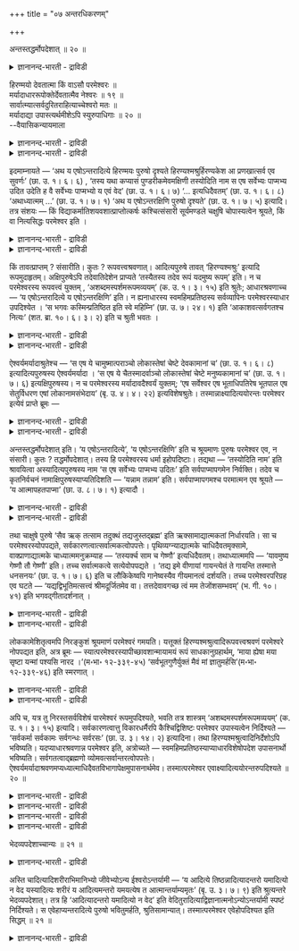 +++
title = "०७ अन्तरधिकरणम्"

+++

अन्तस्तद्धर्मोपदेशात् ॥ २० ॥  
<details><summary>ज्ञानानन्द-भारती - द्राविडी</summary>

अन्दस्तत्तर्मोबदेसात् ॥ २० ॥
</details>

हिरण्मयो देवतात्मा किं वाऽसौ परमेश्वरः ॥  
मर्यादाधाररूपोक्तेर्देवतात्मैव नेश्वरः ॥ १९ ॥  
सार्वात्म्यात्सर्वदुरितराहित्याच्चेश्वरो मतः ॥  
मर्यादाद्या उपास्त्यर्थमीशेऽपि स्युरुपाधिगाः ॥ २० ॥  
--वैयासिकन्यायमाला

<details><summary>ज्ञानानन्द-भारती - द्राविडी</summary>

हिरण्मयर् (तङ्गत्तैप् पोल् पिरगासिप्पवर्) ऎऩ्बदु तेवदा स्वरूबमायुळ्ळवरा? अल्लदु इवरुक्कुम् मेलाऩ ईसुवररा? ऎल्लै, आदारम्, रूबम् इवै सॊल्लप् पट्टिरुप्पदाल् तेवदात्मादाऩ्, ईसुवरर् अल्ल।
</details>

<details><summary>ज्ञानानन्द-भारती - द्राविडी</summary>

ऎल्लावऱ्ऱिऱ्कुम् आत्मावायिरुक्कुम् तऩ्मै युळ्ळ तिऩालुम, ऎन्द विद तोषमुमऱ्ऱ तऩ्मैयुळ्ळदालुम् ईसुवरर्दाऩ् ऎऩ्ऱु तीर्माऩिक्कप् पडुगिऱदु। ऎल्लै मुदलि यवै ईसुवररिडत्तिलुम, उबासऩै सॆय्य वेण्डियदऱ्काग उबादिगळिलुळ्ळवैयाग एऱ्पडलाम्।
</details>

इदमाम्नायते — ‘अथ य एषोऽन्तरादित्ये हिरण्मयः पुरुषो दृश्यते हिरण्यश्मश्रुर्हिरण्यकेश आ प्रणखात्सर्व एव सुवर्णः’ (छा. उ. १। ६। ६) , ‘तस्य यथा कप्यासं पुण्डरीकमेवमक्षिणी तस्योदिति नाम स एष सर्वेभ्यः पाप्मभ्य उदित उदेति ह वै सर्वेभ्यः पाप्मभ्यो य एवं वेद’ (छा. उ. १। ६। ७) ‘... इत्यधिदैवतम्’ (छा. उ. १। ६। ८) ‘अथाध्यात्मम् ...’ (छा. उ. १। ७। १) ‘अथ य एषोऽन्तरक्षिणि पुरुषो दृश्यते’ (छा. उ. १। ७। ५) इत्यादि। तत्र संशयः — किं विद्याकर्मातिशयवशात्प्राप्तोत्कर्षः कश्चित्संसारी सूर्यमण्डले चक्षुषि चोपास्यत्वेन श्रूयते, किं वा नित्यसिद्धः परमेश्वर इति ।

<details><summary>ज्ञानानन्द-भारती - द्राविडी</summary>

(सान्दोक्य उबनिषत्तिल् मुदलावदु अत्या यत्तिल् 'पुळ्ळिऩ्' ऎऩ्ऱु आरम्बित्तु आदित्य मण्डलत्तिलुम्, कण्णिलुम् ओर् पुरुषऩै उबासिक् कुम्बडियाग सॊल्लियिरुक्किऱदु। अदु इन्द अदिगरणत् तिऱ्कु विषयम्। इन्द पुरुषऩ् जीवऩा? परमेस्वरऩा ऎऩ्ऱु सन्देहम्। उरुवम्, आदारम्, ऎल्लै मुदलियदु सॊल्लियिरुप्पदाल् इवै प्रह्मत्तिऱ्कुक् किडैया ताऩदाल् तेवदा उरुवम् कॊण्ड जीवऩ् ऎऩ्ऱु पूर्वबक्षम्। ऎल्लामाग इरुप्पदु, ऎल्लाप् पाबङ्गळु मऱ्ऱदु। इवै ईसुवरऩिडम्दाऩ् पॊरुन्दुम् जीवऩिडम् पॊरुन्दादु। आगैयाल् इन्दप् पुरुषऩ् ईसुवरऩ्दाऩ्। उरुवम्, आदारम्, ऎल्लै मुदलियवै उबादियैयॊट्टि उबासऩत्तिऱ्काग ईसुवरऩिडत्तिलुम् काणप्पडलाम्)।
</details>

<details><summary>ज्ञानानन्द-भारती - द्राविडी</summary>

"पिऱगु ऎन्द इवर् आदित्यऩुक्कु उळ्ळे स्वर्णमयमाय्, स्वर्णमीसैयुडऩ्, स्वर्ण केसत् तुडऩ्, नगम् वरैयिल् ऎल्लामे स्वर्णमाय्, पुरुषर् काणप्पडुगिऱारो। कबियिऩ् आसऩम् ऎप्पडियो अप्पडियुळ्ळ सॆन्दामरैबोल अवरुडैय कण्गळ्; अवरुक्कु उत् (मेलुळ्ळवर्) ऎऩ्ऱु पॆयर्; अन्द इवर् ऎल्ला पाबङ्गळिलिरुन्दुम् मेल् पोऩवर्। ऎवऩ् इव्विदम् अऱिगिऱाऩो अवऩुम् निच्चयमाग ऎल्ला पाबङ्गळिलिरुन्दुम् मेल् पोगिऱाऩ् ऎऩ्ऱु तेवदा विषयमाग" (सान् १-६-६, ७, ८) ऎऩ्ऱुम्, "इऩि सरीर विषयमाग। ऎन्द इवर् कण्णिल् उळ्ळे पुरुषर् काणप्पडुगिऱारो" (सान्।१-१-७, ५) ऎऩ्ऱुम् इदु सॊल्लप्पडुगिऱदु। अङ्गे संसयम्: सेषमाऩ वित्यै कर्माक्कळिऩ् वसत्तिऩाल् मेऩ्मै अडैन्दुळ्ळ ऒरु संसारि सूर्यमण्डलत्तिलुम् कण्णिलुम् उबासिक् कप्पड वेण्डियवरागच् चॊल्लप्पडुगिऱारा? अल्लदु ऎप्पॊऴुदुम् निलैत्तिरुक्कुम् परमात्मावा? ऎऩ्ऱु।
</details>

किं तावत्प्राप्तम् ? संसारीति। कुतः ? रूपवत्त्वश्रवणात्। आदित्यपुरुषे तावत् ‘हिरण्यश्मश्रुः’ इत्यादि रूपमुदाहृतम्। अक्षिपुरुषेऽपि तदेवातिदेशेन प्राप्यते ‘तस्यैतस्य तदेव रूपं यदमुष्य रूपम्’ इति। न च परमेश्वरस्य रूपवत्त्वं युक्तम् , ‘अशब्दमस्पर्शमरूपमव्ययम्’ (क. उ. १। ३। १५) इति श्रुतेः; आधारश्रवणाच्च — ‘य एषोऽन्तरादित्ये य एषोऽन्तरक्षिणि’ इति। न ह्यनाधारस्य स्वमहिमप्रतिष्ठस्य सर्वव्यापिनः परमेश्वरस्याधार उपदिश्येत । ‘स भगवः कस्मिन्प्रतिष्ठित इति स्वे महिम्नि’ (छा. उ. ७। २४। १) इति ‘आकाशवत्सर्वगतश्च नित्यः’ (शत. ब्रा. १०। ६। ३। २) इति च श्रुती भवतः ।

<details><summary>ज्ञानानन्द-भारती - द्राविडी</summary>

पूर्वबक्षम्: ऎदु नियायम्? संसारि ऎऩ्ऱु, एऩ्? रूबमुडैयवराग सॊल्लियिरुप्पदाल्। आदित्य पुरुष विषयत्तिल् स्वर्णमयमाऩ मीसैयुळ्ळवऩ् ऎऩ्बदु मुदलिय रूबम् सॊल्लप्पट्टेयिरुक्किऱदु। कण्णिलुळ्ळ पुरुषऩ् विषयत्तिल् “अवरुक्कु ऎन्द रूबमो अदुवे इन्द अवरुक्कुम् रूबम्" ऎऩ्ऱु अदे रूबम् अदिदेसत्तिऩाल् किडैक्किऱदु। "सप्तमऱ्ऱदु, स्पर्समऱ्ऱदु, रूबमऱ्ऱदु, नासमऱ्ऱदु" (काडग।१-३-१५) ऎऩ्ऱ सुरुदियिऩाल् परमेसुवररुक्कु रूबमुळ्ळ तऩ्मै पॊरुन्दादु।
</details>

<details><summary>ज्ञानानन्द-भारती - द्राविडी</summary>

आदारम् सॊल्लियिरुप्पदालुम्: "ऎन्द इवर् आदित्यऩिल् उळ्ळे”, “ऎन्द इवर् कण्णिल् उळ्ळे" ऎऩ्ऱु। आदारमऱ्ऱवराय्, तऩ् महिमैयिलेये निलैत्तवराय्, ऎल्लावऱ्ऱैयुम् वियाबिप्पवरायुळ्ळ परमेसुवररुक्कु आदारम् उबदेसिक्कप्पडमाट्टादु। “हे पगवऩ्, अवर् ऎदिल् निलैत्तिरुक्किऱार् ऎऩ्ऱु ; तऩ् महिमैयिल्" (सान् ७-२४-१) ऎऩ्ऱुम्, “आगासत्तैप्पोल ऎङ्गुमुळ्ळवर् नित्यर्" ऎऩ्ऱुम् सुरुदिगळ् इरुक्किऩ्ऱऩ।
</details>

ऐश्वर्यमर्यादाश्रुतेश्च — ‘स एष ये चामुष्मात्पराञ्चो लोकास्तेषां चेष्टे देवकामानां च’ (छा. उ. १। ६। ८) इत्यादित्यपुरुषस्य ऐश्वर्यमर्यादा । ‘स एष ये चैतस्मादर्वाञ्चो लोकास्तेषां चेष्टे मनुष्यकामानां च’ (छा. उ. १। ७। ६) इत्यक्षिपुरुषस्य। न च परमेश्वरस्य मर्यादावदैश्वर्यं युक्तम्; ‘एष सर्वेश्वर एष भूताधिपतिरेष भूतपाल एष सेतुर्विधरण एषां लोकानामसंभेदाय’ (बृ. उ. ४। ४। २२) इत्यविशेषश्रुतेः। तस्मान्नाक्ष्यादित्ययोरन्तः परमेश्वर इत्येवं प्राप्ते ब्रूमः —

<details><summary>ज्ञानानन्द-भारती - द्राविडी</summary>

ऐसुवर्यत्तिऱ्कु ऎल्लै सॊल्लियिरुप्पदालुम्, “अदऱ्कु अप्पाल् ऎन्द लोगङ्गळ् उण्डो, अवैगळुक्कुम् तेवर्गळुडैय कामऩैक्कुळ्ळ विषयङ्गळुक्कुम् अन्द इवर् आळुबवराय् इरुक्किऱार्” ऎऩ्ऱु आदित्य पुरुषऩुडैय ऐसुवर्यत्तिऱ्कु ऎल्लै; “इदऱ्कु इप्पाल् ऎन्द लोगङ्गळ् उण्डो अवैगळुक्कुम्, मऩुष्यर्गळुडैय कामऩैक्कुळ्ळ विषयङ्गळुक्कुम् अन्द इवर् आळुबवराय् इरुक्किऱार्” ऎऩ्ऱु अक्षि (कण्णिलुळ्ळ) पुरुषऩुडैय ऐसुवर्यत्तिऱ्कु ऎल्लै। परमेसुवररुक्को ऎल्लै युडैय ऐसुवर्यम् युक्तमागादु। “इवर् ऎल्लावऱ्ऱिऱ्कुम् ईसुवरर्, ऎल्लाप्पिराणिगळुक्कुम् अदिबदि, ऎल्लाप् पिराणिगळैयुम् परिबालिप्पवर्, इवर् नऩ्गु ताङ्गुम् अणै। इन्द उलगङ्गळ् कलन्दुविडामल् इरुप्पदऱ्काग" (पिरुहत् ४-४-२२) ऎऩ्ऱु पॊदुवाग सुरुदि इरुप्पदाल्।
</details>

<details><summary>ज्ञानानन्द-भारती - द्राविडी</summary>

आगैयाल् कण् आदित्यऩ् इवैगळिल् उळ्ळेयिरुप्पदु परमेसुवरर् इल्लै।
</details>

अन्तस्तद्धर्मोपदेशात् इति। ‘य एषोऽन्तरादित्ये’, ‘य एषोऽन्तरक्षिणि’ इति च श्रूयमाणः पुरुषः परमेश्वर एव, न संसारी। कुतः ? तद्धर्मोपदेशात्। तस्य हि परमेश्वरस्य धर्मा इहोपदिष्टाः। तद्यथा — ‘तस्योदिति नाम’ इति श्रावयित्वा अस्यादित्यपुरुषस्य नाम ‘स एष सर्वेभ्यः पाप्मभ्य उदितः’ इति सर्वपाप्मापगमेन निर्वक्ति। तदेव च कृतनिर्वचनं नामाक्षिपुरुषस्याप्यतिदिशति — ‘यन्नाम तन्नाम’ इति। सर्वपाप्मापगमश्च परमात्मन एव श्रूयते — ‘य आत्मापहतपाप्मा’ (छा. उ. ८। ७। १) इत्यादौ ।

<details><summary>ज्ञानानन्द-भारती - द्राविडी</summary>

सित्तान्दम्: ऎऩ्ऱु इव्विदम् एऱ्पडुम्बोदु सॊल्गिऱोम्। 'उळ्ळेयिरुप्पवर्, (परमेसुवरर्) अवरुडैय तर्मम् उबदेसित्तु इरुप्पदाल्’, ‘ऎन्द इवर् आदित्यऩिल् उळ्ळे' 'ऎन्द इवर् कण्णिल् उळ्ळे' ऎऩ्ऱुम् सॊल्लप्पडुम् पुरुषर् परमेसुवरर्दाऩ्, संसारियल्ल। एऩ्? 'अवरुडैय तर्मम् उबदेसिक् कप्पट्टिरुप्पदाल्”, अन्दप् परमेसुवररुडैय तर्मङ्गळ् अल्लवा इङ्गे उबदेसिक्कप्पट्टिरुक्किऩ्ऱऩ?
</details>

<details><summary>ज्ञानानन्द-भारती - द्राविडी</summary>

अदु ऎप्पडियॆऩ्ऱाल्, ‘अवरुक्कु उत् ऎऩ्ऱु पॆयर्' ऎऩ्ऱु इन्द आदित्य पुरुषऩुडैय पॆयरै सॊल्लिविट्टु, “अन्द इवर् ऎल्ला पाबङ्गळिलिरुन्दुम् मेल् पोऩवर्” ऎऩ्ऱु ऎल्ला पाबङ्गळुम् पोऩवराग ऎडुत्तुच्चॊल्गिऱदु। ऎडुत्तुच् चॊऩ्ऩ अन्द पॆयरैये अक्षिबुरुषऩुक्कु ‘ऎदु (अवरुक्कु) पॆयरो अदुवे (इवरुक्कु) पॆयर्' ऎऩ्ऱु अदिदेसम् सॆय्गिऱदु। ऎल्लाप् पाबङ्गळुम् विलगियिरुप्पदो परमात्मा विऱ्कुत्ताऩ् सॊल्लप् पट्टिरुक्किऱदु। ‘ऎन्द आत्मा पाबम् विलगिऩवरो' (सान्।८-७-१) ऎऩ्बदु मुदलियदिल्।
</details>

तथा चाक्षुषे पुरुषे ‘सैव ऋक् तत्साम तदुक्थं तद्यजुस्तद्ब्रह्म’ इति ऋक्सामाद्यात्मकतां निर्धारयति। सा च परमेश्वरस्योपपद्यते, सर्वकारणत्वात्सर्वात्मकत्वोपपत्तेः। पृथिव्यग्न्याद्यात्मके चाधिदैवतमृक्सामे, वाक्प्राणाद्यात्मके चाध्यात्ममनुक्रम्याह — ‘तस्यर्क्च साम च गेष्णौ’ इत्यधिदैवतम्। तथाध्यात्ममपि — ‘यावमुष्य गेष्णौ तौ गेष्णौ’ इति। तच्च सर्वात्मकत्वे सत्येवोपपद्यते । ‘तद्य इमे वीणायां गायन्त्येतं ते गायन्ति तस्मात्ते धनसनयः’ (छा. उ. १। ७। ६) इति च लौकिकेष्वपि गानेष्वस्यैव गीयमानत्वं दर्शयति। तच्च परमेश्वरपरिग्रह एव घटते — ‘यद्यद्विभूतिमत्सत्त्वं श्रीमदूर्जितमेव वा। तत्तदेवावगच्छ त्वं मम तेजोंशसम्भवम्’ (भ. गी. १०। ४१) इति भगवद्गीतादर्शनात् ।

<details><summary>ज्ञानानन्द-भारती - द्राविडी</summary>

अप्पडिये कण्णिलुळ्ळ पुरुषर् विषयमाय् ‘अदुदाऩ् रिक्, अदुसामम्, अदु उक्तम्, अदु यजुस्, अदु पिरह्मम्' ऎऩ्ऱु रुक्, सामम् मुदलिय तऩ्मैयुळ्ळदै तीर्माऩिक्किऱदु; अदु परमेसुवररिडम् पॊरुन्दुम्, ऎल्लावऱ्ऱिऱ्कुम् कारणमायिरुप्पदाल् ऎल्लामायु मिरुक्कुम् तऩ्मै पॊरुन्दुमादलाल् तेवर् सम्बन्दमाग रिक्कैयुम्, सामत्तैयुम्, पिरुदिवी अक्ऩि मुदलाऩ स्वरूबमागवुम् सरीर सम्बन्दमाग वाक्कु, पिराणऩ् मुदलाऩ स्वरूबमागवुम् आरम्बित्तु 'अवरुक्कु रिक्कुम्, साममुम् केष्णम्' ऎऩऱु तेवदा सम्बन्दम्, अप्पडिये सरीर सम्बन्दमुम् 'अवरुक्कुम् ऎन्द इरण्डुम् केष्णमो अवै (इवरुक्कुम्) केष्णम्' ऎऩ्ऱु इदुवुम् ऎल्लावऱ्ऱिऱ्कुमे आत्मावा यिरुप् पवरिडत्तिल् ताऩ् पॊरुन्दुम्।
</details>

<details><summary>ज्ञानानन्द-भारती - द्राविडी</summary>

‘आगैयाल् ऎन्द इवर्गळ् वीणैयिल् काऩम् सॆय्गिऱार्गळो, अवर्गळ् इवरै काऩम् सॆय्गिऱार्गळ्। आगैयाल् अवर्गळ् सॆल्वमुळ्ळवर्गळाग इरुक्किऱार्गळ्' (सान्। १-७-६) ऎऩ्ऱु उलगत्तिलुळ्ळ काऩङ्गळिल् कूड इवरुक्के पाडप्पडुम् तऩ्मैयैक् काट्टुगिऱदु। अदुवुम् परमेसुवरऩ् ऎऩऱु ऎडुत्तुक्कॊण्डाल्दाऩ् पॊरुन्दुम्। 'ऎन्द ऎन्द पिराणि महिमैयुळ्ळदायो, सॆल्वमुळ्ळदायो, पलमुळ्ळ तायो इरुक्किऱदो, अदु अदु ऎऩ्ऩुडैय तेजसिऩ् अंसत्तिऩाल् एऱ्पट्टदुदाऩ् ऎऩ्ऱु नी अऱिन्दुगॊळ्' (कीदै १०-४१) ऎऩ्ऱु पगवत्कीदैयिल् काणुवदाल्।
</details>

लोककामेशितृत्वमपि निरङ्कुशं श्रूयमाणं परमेश्वरं गमयति। यत्तूक्तं हिरण्यश्मश्रुत्वादिरूपवत्त्वश्रवणं परमेश्वरे नोपपद्यत इति, अत्र ब्रूमः — स्यात्परमेश्वरस्यापीच्छावशान्मायामयं रूपं साधकानुग्रहार्थम्, ‘माया ह्येषा मया सृष्टा यन्मां पश्यसि नारद ।’(म॰भा॰ १२-३३९-४५) ‘सर्वभूतगुणैर्युक्तं मैवं मां ज्ञातुमर्हसि’(म॰भा॰ १२-३३९-४६) इति स्मरणात् ।

<details><summary>ज्ञानानन्द-भारती - द्राविडी</summary>

लोगङ्गळ् कामङ्गळ् इवैगळै आळुबवरा यिरुक्कुम् तऩ्मैयुम् निरङ्गुसमाग (तडैयऩ्ऩियिल् पिऱरुक्कु अदीऩमिल्लामल्) सॆल्लप्पडुवदुम् परमेसु वररैये अऱिविक्किऱदु।
</details>

<details><summary>ज्ञानानन्द-भारती - द्राविडी</summary>

स्वर्णमीसैयुडैयदु मुदलिय रूबम् सॊल्लि यिरुप्पदु परमेसुवररिडत्तिल् पॊरुन्दादु ऎऩ्ऱु ऎदु सॊल्लप्पडुगिऱदो, अव्विषयत्तिल् सॊल्गिऱोम्: परमेसुवररुक्कुक्कूड इष्टप्पट्टाल् सादगर्गळिऩ् अऩुक्रहत्तिऩ् पॊरुट्टु मायामयमाऩ रूबम् इरुक्कलाम्। “हे नारदा, ऎल्लाप् पिराणिगळुडैय कुणङ्गळोडु सेर्न्ददाग ऎप्पडि ऎऩ्ऩैप् पार्क्किऱायो, इदुवो ऎऩ्ऩाल् स्रुष्टिक्कप् पट्टिरुक्कुम् मायै; ऎऩ्ऩै इव्विदमे ऎऩ्ऱु निऩैत्तुविडादे" ऎऩ्ऱु स्मरिक्कप्पट्टिरुप्पदाल्,
</details>

अपि च, यत्र तु निरस्तसर्वविशेषं पारमेश्वरं रूपमुपदिश्यते, भवति तत्र शास्त्रम् ‘अशब्दमस्पर्शमरूपमव्ययम्’ (क. उ. १। ३। १५) इत्यादि। सर्वकारणत्वात्तु विकारधर्मैरपि कैश्चिद्विशिष्टः परमेश्वर उपास्यत्वेन निर्दिश्यते — ‘सर्वकर्मा सर्वकामः सर्वगन्धः सर्वरसः’ (छा. उ. ३। १४। २) इत्यादिना। तथा हिरण्यश्मश्रुत्वादिनिर्देशोऽपि भविष्यति। यदप्याधारश्रवणान्न परमेश्वर इति, अत्रोच्यते — स्वमहिमप्रतिष्ठस्याप्याधारविशेषोपदेश उपासनार्थो भविष्यति। सर्वगतत्वाद्ब्रह्मणो व्योमवत्सर्वान्तरत्वोपपत्तेः। ऐश्वर्यमर्यादाश्रवणमप्यध्यात्माधिदैवतविभागापेक्षमुपासनार्थमेव। तस्मात्परमेश्वर एवाक्ष्यादित्ययोरन्तरुपदिश्यते ॥ २० ॥

<details><summary>ज्ञानानन्द-भारती - द्राविडी</summary>

मेलुम्, ऎङ्गे ऎव्विद विसेषमुमऱ्ऱ परमेसुवररुडैय रूबम् उबदेसिक्कप्पडुगिऱदो, अङ्गे "सप्तमऱ्ऱदु, स्पर्समऱ्ऱदु, रूबमऱ्ऱदु, नासमऱ्ऱदु" ऎऩ्बदु मुदलाऩ सास्तिरम् इरुक्कुम्। ऎल्लावऱ्ऱिऱ्कुम् कारणमायिरुप्पदिऩाल्, सिल विगारङ्गळिऩ् तर्मङ्गळुडऩुम् कूडिऩवराग, परमेसुवरर् उबासिक्क वेण्डियवरागक् कुऱिप्पिडप्पडुगिऱार्, "ऎल्ला कर्मावुमुळ्ळवर्; ऎल्लाक् कामङ्गळुमुळ्ळवर्, ऎल्ला कन्दमुमुळ्ळवर्, ऎल्ला रसमुमुळ्ळवर्" (सान्। ३-१४-२) ऎऩ्बदु मुदलियदाल्, अव्विदमे स्वर्णमीसैयुडैयदु मुदलियदैक् कुऱिप्पिडुवदुम् इरुक्कुम्।
</details>

<details><summary>ज्ञानानन्द-भारती - द्राविडी</summary>

आदारम् सॊल्लप्पट्टिरुप्पदालुम् परमेसुवरर् इल्लै ऎऩ्बदु ऎदुवो, अव्विषयत्तिल् सॊल्गिऱोम्। तऩ् महिमैयिल् निलैत्तिरुप्पवरुक्कुक्कूड उबासऩैक्काग विसेषमाऩ आदारत्तै उबदेसिप्पदु उणडु, पिरह्मम् आगासम्बोल ऎङ्गुमिरुप्पदाल् ऎल्लावऱ्ऱिऱ्कुम् उळ्ळेयिरुक्कुम् तऩ्मैयुम् पॊरुन्दक्कूडियदाल्।
</details>

<details><summary>ज्ञानानन्द-भारती - द्राविडी</summary>

ऐसुवर्यत्तिऱ्कु ऎल्लै सॊल्लियिरुप्पदुम्गूड उबासऩैक्कागवे अत्यात्मम् अदिदैवदमॆऩ्ऱु पिरिप्पदै अबेक्षित्तु एऱ्पट्टदु।
</details>

<details><summary>ज्ञानानन्द-भारती - द्राविडी</summary>

आगैयाल् परमेसुवरर्दाऩ् कण्णिलुम् आदित्यऩिडत्तिलुम् उळ्ळे इरुप्पदाग उबदेसिक् कप्पट्टिरुक्किऱदु।
</details>

भेदव्यपदेशाच्चान्यः ॥ २१ ॥  
<details><summary>ज्ञानानन्द-भारती - द्राविडी</summary>

पेदव्यबदेसाच्चान्य: ॥ २१ ॥
</details>

अस्ति चादित्यादिशरीराभिमानिभ्यो जीवेभ्योऽन्य ईश्वरोऽन्तर्यामी — ‘य आदित्ये तिष्ठन्नादित्यादन्तरो यमादित्यो न वेद यस्यादित्यः शरीरं य आदित्यमन्तरो यमयत्येष त आत्मान्तर्याम्यमृतः’ (बृ. उ. ३। ७। ९) इति श्रुत्यन्तरे भेदव्यपदेशात्। तत्र हि ‘आदित्यादन्तरो यमादित्यो न वेद’ इति वेदितुरादित्याद्विज्ञानात्मनोऽन्योऽन्तर्यामी स्पष्टं निर्दिश्यते। स एवेहाप्यन्तरादित्ये पुरुषो भवितुमर्हति, श्रुतिसामान्यात्। तस्मात्परमेश्वर एवेहोपदिश्यत इति सिद्धम् ॥ २१ ॥

<details><summary>ज्ञानानन्द-भारती - द्राविडी</summary>

‘ऎवर् आदित्यऩिल् इरुन्दु कॊण्डु, आदित्यऩै विड उळ्ळे, ऎवरै आदित्यऩ् अऱिवदिल्लैयो, ऎवरुक्कु आदित्यऩ् सरीरमो, ऎवर् उळ्ळेयिरुन्दु आदित्यऩै नियमऩम् सॆय्गिऱारो, इवर् उऩ्ऩुडैय आत्मा, अन्दर्यामी, मरणमऱ्ऱवर्' (पिरुहत् ३-७-९) ऎऩ्ऱु वेऱु सुरुदियिल् वेऱ्ऱुमै कुऱिप्पिडप् पट्टिरुप्पदाल्, आदित्यऩ् मुदलाऩ सरीरङ्गळै अबिमाऩिक्कुम् जीवर्गळुक्कु वेऱाग अन्दर्यामियाग ईसुवरर् इरुक्किऱार्। अङ्गेयो 'आदित्य ऩैविड उळ्ळे, ऎवरै आदित्यऩ् अऱिवदिल्लैयो' ऎऩ्ऱु अऱिबवऩागिय विक्ञाऩात्मावाऩ (जीवऩाऩ) आदित्यऩुक्कु वेऱाग अन्दर्यामी तॆळिवागक् कुऱिप्पिडप्पडुगिऱार्। सुरुदिगळ् समाऩमायिरुप्पदाल् इङ्गेयुम् कूड अवरेदाऩ् आदित्यऩिल् उळ्ळ पुरुषराग इरुप्पदु नियायम्। आगैयाल् परमेसुवरर्दाऩ् इङ्गे कुऱिप्पिडप्पडुगिऱार् ऎऩ्बदु सित्तम्।
</details>

